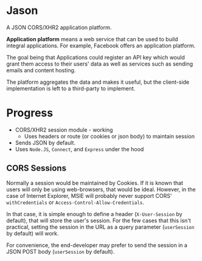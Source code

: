 Jason
===

A JSON CORS/XHR2 application platform.

**Application platform** means a web service that can be used to build integral applications. For example, Facebook offers an application platform.

The goal being that Applications could register an API key which would grant them access to their users' data
as well as services such as sending emails and content hosting.

The platform aggregates the data and makes it useful, but the client-side implementation is left to a third-party to implement.

Progress
===

  * CORS/XHR2 session module - working
    * Uses headers or route (or cookies or json body) to maintain session
  * Sends JSON by default.
  * Uses `Node.JS`, `Connect`, and `Express` under the hood

CORS Sessions
---

Normally a session would be maintained by Cookies. If it is known that users will only be using web-browsers, that would be ideal.
However, in the case of Internet Explorer, MSIE will probably never support CORS' `withCredentials` or `Access-Control-Allow-Credentials`.

In that case, it is simple enough to define a header (`X-User-Session` by default), that will store the user's session.
For the few cases that this isn't practical, setting the session in the URL as a query parameter (`userSession` by default) will work.

For convenience, the end-developer may prefer to send the session in a JSON POST body (`userSession` by default).
